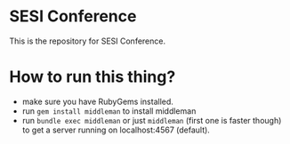 # SESI Conference

This is the repository for SESI Conference.

# How to run this thing?

- make sure you have RubyGems installed.
- run ``gem install middleman`` to install middleman
- run ``bundle exec middleman`` or just ``middleman`` (first one is faster though) to get a server running on localhost:4567 (default).